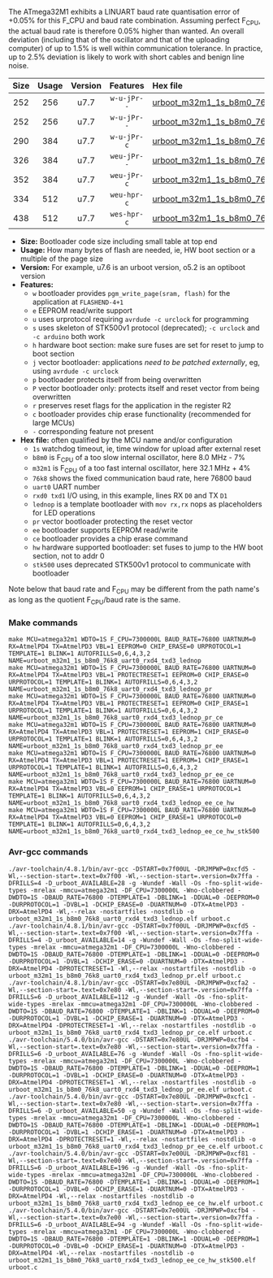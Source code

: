 The ATmega32M1 exhibits a LINUART baud rate quantisation error of +0.05% for this F_CPU and baud rate combination. Assuming perfect F<sub>CPU</sub>, the actual baud rate is therefore 0.05% higher than wanted. An overall deviation (including that of the oscillator and that of the uploading computer) of up to 1.5% is well within communication tolerance. In practice, up to 2.5% deviation is likely to work with short cables and benign line noise.

|Size|Usage|Version|Features|Hex file|
|:-:|:-:|:-:|:-:|:--|
|252|256|u7.7|`w-u-jPr--`|[urboot_m32m1_1s_b8m0_76k8_uart0_rxd4_txd3_lednop.hex](https://raw.githubusercontent.com/stefanrueger/urboot.hex/main/mcus/atmega32m1/watchdog_1_s/internal_oscillator_b-8.75%25/%2B8m000000_hz/%2B%2B76k8_baud/uart0_rxd4_txd3/lednop/urboot_m32m1_1s_b8m0_76k8_uart0_rxd4_txd3_lednop.hex)|
|252|256|u7.7|`w-u-jPr--`|[urboot_m32m1_1s_b8m0_76k8_uart0_rxd4_txd3_lednop_pr.hex](https://raw.githubusercontent.com/stefanrueger/urboot.hex/main/mcus/atmega32m1/watchdog_1_s/internal_oscillator_b-8.75%25/%2B8m000000_hz/%2B%2B76k8_baud/uart0_rxd4_txd3/lednop/urboot_m32m1_1s_b8m0_76k8_uart0_rxd4_txd3_lednop_pr.hex)|
|290|384|u7.7|`w-u-jPr-c`|[urboot_m32m1_1s_b8m0_76k8_uart0_rxd4_txd3_lednop_pr_ce.hex](https://raw.githubusercontent.com/stefanrueger/urboot.hex/main/mcus/atmega32m1/watchdog_1_s/internal_oscillator_b-8.75%25/%2B8m000000_hz/%2B%2B76k8_baud/uart0_rxd4_txd3/lednop/urboot_m32m1_1s_b8m0_76k8_uart0_rxd4_txd3_lednop_pr_ce.hex)|
|326|384|u7.7|`weu-jPr--`|[urboot_m32m1_1s_b8m0_76k8_uart0_rxd4_txd3_lednop_pr_ee.hex](https://raw.githubusercontent.com/stefanrueger/urboot.hex/main/mcus/atmega32m1/watchdog_1_s/internal_oscillator_b-8.75%25/%2B8m000000_hz/%2B%2B76k8_baud/uart0_rxd4_txd3/lednop/urboot_m32m1_1s_b8m0_76k8_uart0_rxd4_txd3_lednop_pr_ee.hex)|
|352|384|u7.7|`weu-jPr-c`|[urboot_m32m1_1s_b8m0_76k8_uart0_rxd4_txd3_lednop_pr_ee_ce.hex](https://raw.githubusercontent.com/stefanrueger/urboot.hex/main/mcus/atmega32m1/watchdog_1_s/internal_oscillator_b-8.75%25/%2B8m000000_hz/%2B%2B76k8_baud/uart0_rxd4_txd3/lednop/urboot_m32m1_1s_b8m0_76k8_uart0_rxd4_txd3_lednop_pr_ee_ce.hex)|
|334|512|u7.7|`weu-hpr-c`|[urboot_m32m1_1s_b8m0_76k8_uart0_rxd4_txd3_lednop_ee_ce_hw.hex](https://raw.githubusercontent.com/stefanrueger/urboot.hex/main/mcus/atmega32m1/watchdog_1_s/internal_oscillator_b-8.75%25/%2B8m000000_hz/%2B%2B76k8_baud/uart0_rxd4_txd3/lednop/urboot_m32m1_1s_b8m0_76k8_uart0_rxd4_txd3_lednop_ee_ce_hw.hex)|
|438|512|u7.7|`wes-hpr-c`|[urboot_m32m1_1s_b8m0_76k8_uart0_rxd4_txd3_lednop_ee_ce_hw_stk500.hex](https://raw.githubusercontent.com/stefanrueger/urboot.hex/main/mcus/atmega32m1/watchdog_1_s/internal_oscillator_b-8.75%25/%2B8m000000_hz/%2B%2B76k8_baud/uart0_rxd4_txd3/lednop/urboot_m32m1_1s_b8m0_76k8_uart0_rxd4_txd3_lednop_ee_ce_hw_stk500.hex)|

- **Size:** Bootloader code size including small table at top end
- **Usage:** How many bytes of flash are needed, ie, HW boot section or a multiple of the page size
- **Version:** For example, u7.6 is an urboot version, o5.2 is an optiboot version
- **Features:**
  + `w` bootloader provides `pgm_write_page(sram, flash)` for the application at `FLASHEND-4+1`
  + `e` EEPROM read/write support
  + `u` uses urprotocol requiring `avrdude -c urclock` for programming
  + `s` uses skeleton of STK500v1 protocol (deprecated); `-c urclock` and `-c arduino` both work
  + `h` hardware boot section: make sure fuses are set for reset to jump to boot section
  + `j` vector bootloader: applications *need to be patched externally*, eg, using `avrdude -c urclock`
  + `p` bootloader protects itself from being overwritten
  + `P` vector bootloader only: protects itself and reset vector from being overwritten
  + `r` preserves reset flags for the application in the register R2
  + `c` bootloader provides chip erase functionality (recommended for large MCUs)
  + `-` corresponding feature not present
- **Hex file:** often qualified by the MCU name and/or configuration
  + `1s` watchdog timeout, ie, time window for upload after external reset
  + `b8m0` is F<sub>CPU</sub> of a too slow internal oscillator, here 8.0 MHz - 7%
  + `m32m1` is F<sub>CPU</sub> of a too fast internal oscillator, here 32.1 MHz + 4%
  + `76k8` shows the fixed communication baud rate, here 76800 baud
  + `uart0` UART number
  + `rxd0 txd1` I/O using, in this example, lines RX `D0` and TX `D1`
  + `lednop` is a template bootloader with `mov rx,rx` nops as placeholders for LED operations
  + `pr` vector bootloader protecting the reset vector
  + `ee` bootloader supports EEPROM read/write
  + `ce` bootloader provides a chip erase command
  + `hw` hardware supported bootloader: set fuses to jump to the HW boot section, not to addr 0
  + `stk500` uses deprecated STK500v1 protocol to communicate with bootloader


Note below that baud rate and F<sub>CPU</sub> may be different from the path name's as long as the quotient F<sub>CPU</sub>/baud rate is the same.

### Make commands
```
make MCU=atmega32m1 WDTO=1S F_CPU=7300000L BAUD_RATE=76800 UARTNUM=0 RX=AtmelPD4 TX=AtmelPD3 VBL=1 EEPROM=0 CHIP_ERASE=0 URPROTOCOL=1 TEMPLATE=1 BLINK=1 AUTOFRILLS=0,6,4,3,2 NAME=urboot_m32m1_1s_b8m0_76k8_uart0_rxd4_txd3_lednop
make MCU=atmega32m1 WDTO=1S F_CPU=7300000L BAUD_RATE=76800 UARTNUM=0 RX=AtmelPD4 TX=AtmelPD3 VBL=1 PROTECTRESET=1 EEPROM=0 CHIP_ERASE=0 URPROTOCOL=1 TEMPLATE=1 BLINK=1 AUTOFRILLS=0,6,4,3,2 NAME=urboot_m32m1_1s_b8m0_76k8_uart0_rxd4_txd3_lednop_pr
make MCU=atmega32m1 WDTO=1S F_CPU=7300000L BAUD_RATE=76800 UARTNUM=0 RX=AtmelPD4 TX=AtmelPD3 VBL=1 PROTECTRESET=1 EEPROM=0 CHIP_ERASE=1 URPROTOCOL=1 TEMPLATE=1 BLINK=1 AUTOFRILLS=0,6,4,3,2 NAME=urboot_m32m1_1s_b8m0_76k8_uart0_rxd4_txd3_lednop_pr_ce
make MCU=atmega32m1 WDTO=1S F_CPU=7300000L BAUD_RATE=76800 UARTNUM=0 RX=AtmelPD4 TX=AtmelPD3 VBL=1 PROTECTRESET=1 EEPROM=1 CHIP_ERASE=0 URPROTOCOL=1 TEMPLATE=1 BLINK=1 AUTOFRILLS=0,6,4,3,2 NAME=urboot_m32m1_1s_b8m0_76k8_uart0_rxd4_txd3_lednop_pr_ee
make MCU=atmega32m1 WDTO=1S F_CPU=7300000L BAUD_RATE=76800 UARTNUM=0 RX=AtmelPD4 TX=AtmelPD3 VBL=1 PROTECTRESET=1 EEPROM=1 CHIP_ERASE=1 URPROTOCOL=1 TEMPLATE=1 BLINK=1 AUTOFRILLS=0,6,4,3,2 NAME=urboot_m32m1_1s_b8m0_76k8_uart0_rxd4_txd3_lednop_pr_ee_ce
make MCU=atmega32m1 WDTO=1S F_CPU=7300000L BAUD_RATE=76800 UARTNUM=0 RX=AtmelPD4 TX=AtmelPD3 VBL=0 EEPROM=1 CHIP_ERASE=1 URPROTOCOL=1 TEMPLATE=1 BLINK=1 AUTOFRILLS=0,6,4,3,2 NAME=urboot_m32m1_1s_b8m0_76k8_uart0_rxd4_txd3_lednop_ee_ce_hw
make MCU=atmega32m1 WDTO=1S F_CPU=7300000L BAUD_RATE=76800 UARTNUM=0 RX=AtmelPD4 TX=AtmelPD3 VBL=0 EEPROM=1 CHIP_ERASE=1 URPROTOCOL=0 TEMPLATE=1 BLINK=1 AUTOFRILLS=0,6,4,3,2 NAME=urboot_m32m1_1s_b8m0_76k8_uart0_rxd4_txd3_lednop_ee_ce_hw_stk500
```

### Avr-gcc commands
```
./avr-toolchain/4.8.1/bin/avr-gcc -DSTART=0x7f00UL -DRJMPWP=0xcfd5 -Wl,--section-start=.text=0x7f00 -Wl,--section-start=.version=0x7ffa -DFRILLS=4 -D_urboot_AVAILABLE=28 -g -Wundef -Wall -Os -fno-split-wide-types -mrelax -mmcu=atmega32m1 -DF_CPU=7300000L -Wno-clobbered -DWDTO=1S -DBAUD_RATE=76800 -DTEMPLATE=1 -DBLINK=1 -DDUAL=0 -DEEPROM=0 -DURPROTOCOL=1 -DVBL=1 -DCHIP_ERASE=0 -DUARTNUM=0 -DTX=AtmelPD3 -DRX=AtmelPD4 -Wl,--relax -nostartfiles -nostdlib -o urboot_m32m1_1s_b8m0_76k8_uart0_rxd4_txd3_lednop.elf urboot.c
./avr-toolchain/4.8.1/bin/avr-gcc -DSTART=0x7f00UL -DRJMPWP=0xcfd5 -Wl,--section-start=.text=0x7f00 -Wl,--section-start=.version=0x7ffa -DFRILLS=4 -D_urboot_AVAILABLE=14 -g -Wundef -Wall -Os -fno-split-wide-types -mrelax -mmcu=atmega32m1 -DF_CPU=7300000L -Wno-clobbered -DWDTO=1S -DBAUD_RATE=76800 -DTEMPLATE=1 -DBLINK=1 -DDUAL=0 -DEEPROM=0 -DURPROTOCOL=1 -DVBL=1 -DCHIP_ERASE=0 -DUARTNUM=0 -DTX=AtmelPD3 -DRX=AtmelPD4 -DPROTECTRESET=1 -Wl,--relax -nostartfiles -nostdlib -o urboot_m32m1_1s_b8m0_76k8_uart0_rxd4_txd3_lednop_pr.elf urboot.c
./avr-toolchain/4.8.1/bin/avr-gcc -DSTART=0x7e80UL -DRJMPWP=0xcfa2 -Wl,--section-start=.text=0x7e80 -Wl,--section-start=.version=0x7ffa -DFRILLS=6 -D_urboot_AVAILABLE=112 -g -Wundef -Wall -Os -fno-split-wide-types -mrelax -mmcu=atmega32m1 -DF_CPU=7300000L -Wno-clobbered -DWDTO=1S -DBAUD_RATE=76800 -DTEMPLATE=1 -DBLINK=1 -DDUAL=0 -DEEPROM=0 -DURPROTOCOL=1 -DVBL=1 -DCHIP_ERASE=1 -DUARTNUM=0 -DTX=AtmelPD3 -DRX=AtmelPD4 -DPROTECTRESET=1 -Wl,--relax -nostartfiles -nostdlib -o urboot_m32m1_1s_b8m0_76k8_uart0_rxd4_txd3_lednop_pr_ce.elf urboot.c
./avr-toolchain/5.4.0/bin/avr-gcc -DSTART=0x7e80UL -DRJMPWP=0xcfb4 -Wl,--section-start=.text=0x7e80 -Wl,--section-start=.version=0x7ffa -DFRILLS=6 -D_urboot_AVAILABLE=76 -g -Wundef -Wall -Os -fno-split-wide-types -mrelax -mmcu=atmega32m1 -DF_CPU=7300000L -Wno-clobbered -DWDTO=1S -DBAUD_RATE=76800 -DTEMPLATE=1 -DBLINK=1 -DDUAL=0 -DEEPROM=1 -DURPROTOCOL=1 -DVBL=1 -DCHIP_ERASE=0 -DUARTNUM=0 -DTX=AtmelPD3 -DRX=AtmelPD4 -DPROTECTRESET=1 -Wl,--relax -nostartfiles -nostdlib -o urboot_m32m1_1s_b8m0_76k8_uart0_rxd4_txd3_lednop_pr_ee.elf urboot.c
./avr-toolchain/5.4.0/bin/avr-gcc -DSTART=0x7e80UL -DRJMPWP=0xcfc1 -Wl,--section-start=.text=0x7e80 -Wl,--section-start=.version=0x7ffa -DFRILLS=6 -D_urboot_AVAILABLE=50 -g -Wundef -Wall -Os -fno-split-wide-types -mrelax -mmcu=atmega32m1 -DF_CPU=7300000L -Wno-clobbered -DWDTO=1S -DBAUD_RATE=76800 -DTEMPLATE=1 -DBLINK=1 -DDUAL=0 -DEEPROM=1 -DURPROTOCOL=1 -DVBL=1 -DCHIP_ERASE=1 -DUARTNUM=0 -DTX=AtmelPD3 -DRX=AtmelPD4 -DPROTECTRESET=1 -Wl,--relax -nostartfiles -nostdlib -o urboot_m32m1_1s_b8m0_76k8_uart0_rxd4_txd3_lednop_pr_ee_ce.elf urboot.c
./avr-toolchain/5.4.0/bin/avr-gcc -DSTART=0x7e00UL -DRJMPWP=0xcf81 -Wl,--section-start=.text=0x7e00 -Wl,--section-start=.version=0x7ffa -DFRILLS=6 -D_urboot_AVAILABLE=196 -g -Wundef -Wall -Os -fno-split-wide-types -mrelax -mmcu=atmega32m1 -DF_CPU=7300000L -Wno-clobbered -DWDTO=1S -DBAUD_RATE=76800 -DTEMPLATE=1 -DBLINK=1 -DDUAL=0 -DEEPROM=1 -DURPROTOCOL=1 -DVBL=0 -DCHIP_ERASE=1 -DUARTNUM=0 -DTX=AtmelPD3 -DRX=AtmelPD4 -Wl,--relax -nostartfiles -nostdlib -o urboot_m32m1_1s_b8m0_76k8_uart0_rxd4_txd3_lednop_ee_ce_hw.elf urboot.c
./avr-toolchain/5.4.0/bin/avr-gcc -DSTART=0x7e00UL -DRJMPWP=0xcfb4 -Wl,--section-start=.text=0x7e00 -Wl,--section-start=.version=0x7ffa -DFRILLS=6 -D_urboot_AVAILABLE=94 -g -Wundef -Wall -Os -fno-split-wide-types -mrelax -mmcu=atmega32m1 -DF_CPU=7300000L -Wno-clobbered -DWDTO=1S -DBAUD_RATE=76800 -DTEMPLATE=1 -DBLINK=1 -DDUAL=0 -DEEPROM=1 -DURPROTOCOL=0 -DVBL=0 -DCHIP_ERASE=1 -DUARTNUM=0 -DTX=AtmelPD3 -DRX=AtmelPD4 -Wl,--relax -nostartfiles -nostdlib -o urboot_m32m1_1s_b8m0_76k8_uart0_rxd4_txd3_lednop_ee_ce_hw_stk500.elf urboot.c
```

